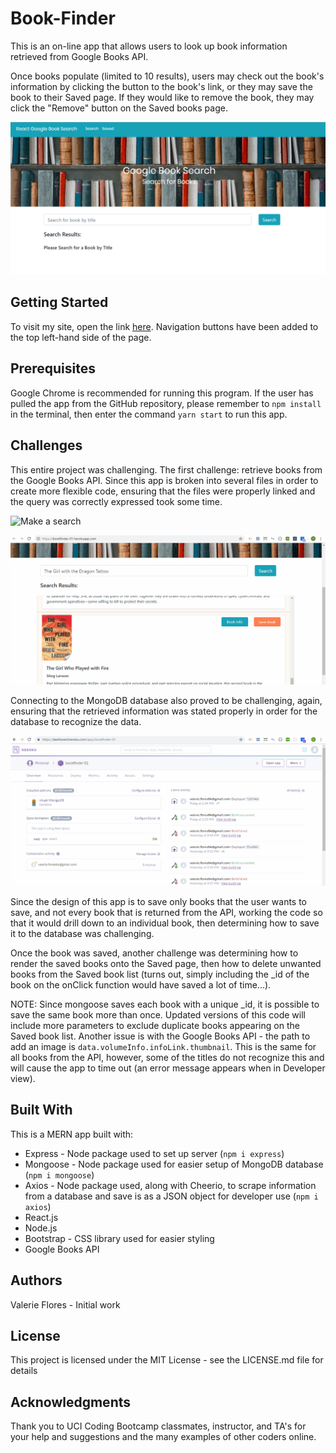 # Book-Finder

This is an on-line app that allows users to look up book information retrieved from Google Books API.

Once books populate (limited to 10 results), users may check out the book's information by clicking the button to the book's link, or they may save the book to their Saved page. If they would like to remove the book, they may click the "Remove" button on the Saved books page.

![Opening Screen Shot](client/src/images/titlescreen.png)

## Getting Started
To visit my site, open the link [here](https://bookfinder-01.herokuapp.com/). Navigation buttons have been added to the top left-hand side of the page.

## Prerequisites
Google Chrome is recommended for running this program.  If the user has pulled the app from the GitHub repository, please remember to `npm install` in the terminal, then enter the command `yarn start` to run this app.

## Challenges
This entire project was challenging.  The first challenge: retrieve books from the Google Books API.  Since this app is broken into several files in order to create more flexible code, ensuring that the files were properly linked and the query was correctly expressed took some time.

![Make a search](client/src/images/booksearch.gif)

![Opening Screen Shot](client/src/images/booksearchII.gif)

Connecting to the MongoDB database also proved to be challenging, again, ensuring that the retrieved information was stated properly in order for the database to recognize the data.

![Opening Screen Shot](client/src/images/mLab.gif)

Since the design of this app is to save only books that the user wants to save, and not every book that is returned from the API, working the code so that it would drill down to an individual book, then determining how to save it to the database was challenging.

Once the book was saved, another challenge was determining how to render the saved books onto the Saved page, then how to delete unwanted books from the Saved book list (turns out, simply including the _id of the book on the onClick function would have saved a lot of time...).

NOTE:  Since mongoose saves each book with a unique _id, it is possible to save the same book more than once.  Updated versions of this code will include more parameters to exclude duplicate books appearing on the Saved book list.  Another issue is with the Google Books API - the path to add an image is `data.volumeInfo.infoLink.thumbnail`.  This is the same for all books from the API, however, some of the titles do not recognize this and will cause the app to time out (an error message appears when in Developer view).

## Built With
This is a MERN app built with:
* Express - Node package used to set up server (`npm i express`)
* Mongoose - Node package used for easier setup of MongoDB database (`npm i mongoose`)
* Axios - Node package used, along with Cheerio, to scrape information from a database and save is as a JSON object for developer use (`npm i axios`)
* React.js
* Node.js
* Bootstrap - CSS library used for easier styling
* Google Books API

## Authors
Valerie Flores - Initial work

## License
This project is licensed under the MIT License - see the LICENSE.md file for details

## Acknowledgments
Thank you to UCI Coding Bootcamp classmates, instructor, and TA's for your help and suggestions and the many examples of other coders online.